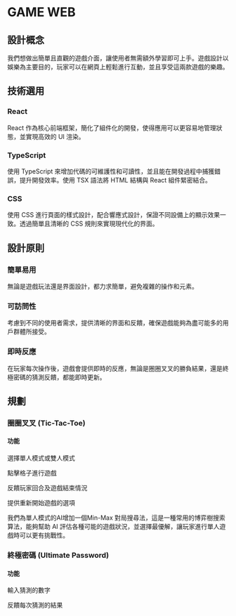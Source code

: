 # GAME WEB

## 設計概念
我們想做出簡單且直觀的遊戲介面，讓使用者無需額外學習即可上手。遊戲設計以娛樂為主要目的，玩家可以在網頁上輕鬆進行互動，並且享受這兩款遊戲的樂趣。

## 技術選用
### React
React 作為核心前端框架，簡化了組件化的開發，使得應用可以更容易地管理狀態，並實現高效的 UI 渲染。
### TypeScript
使用 TypeScript 來增加代碼的可維護性和可讀性，並且能在開發過程中捕獲錯誤，提升開發效率。使用 TSX 語法將 HTML 結構與 React 組件緊密結合。
### CSS
使用 CSS 進行頁面的樣式設計，配合響應式設計，保證不同設備上的顯示效果一致。透過簡單且清晰的 CSS 規則來實現現代化的界面。

## 設計原則
### 簡單易用
無論是遊戲玩法還是界面設計，都力求簡單，避免複雜的操作和元素。
### 可訪問性
考慮到不同的使用者需求，提供清晰的界面和反饋，確保遊戲能夠為盡可能多的用戶群體所接受。
### 即時反應
在玩家每次操作後，遊戲會提供即時的反應，無論是圈圈叉叉的勝負結果，還是終極密碼的猜測反饋，都能即時更新。

## 規劃
### 圈圈叉叉 (Tic-Tac-Toe)
#### 功能
選擇單人模式或雙人模式

點擊格子進行遊戲

反饋玩家回合及遊戲結束情況

提供重新開始遊戲的選項

我們為單人模式的AI增加一個Min-Max 對局搜尋法，這是一種常用的博弈樹搜索算法，能夠幫助 AI 評估各種可能的遊戲狀況，並選擇最優解，讓玩家進行單人遊戲時可以更有挑戰性。
### 終極密碼 (Ultimate Password)
#### 功能
輸入猜測的數字

反饋每次猜測的結果

